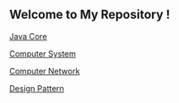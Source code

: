 ## Welcome to My Repository !


[Java Core](https://github.com/ljl1284537512/Autumn/blob/master/Java-Core)

[Computer System](https://github.com/ljl1284537512/Autumn/blob/master/Computer-System)

[Computer Network](https://github.com/ljl1284537512/Autumn/blob/master/Computer-Network)

[Design Pattern](https://github.com/ljl1284537512/Autumn/blob/master/Design-Pattern)





